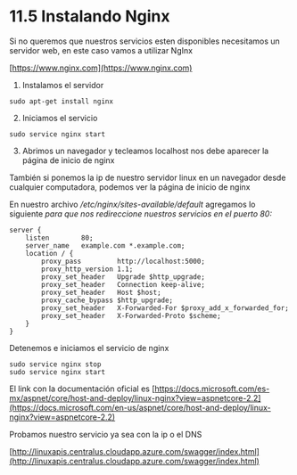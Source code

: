 # 11.5 Instalando Nginx

Si no queremos que nuestros servicios esten disponibles necesitamos un servidor web, en este caso vamos a utilizar NgInx

[https://www.nginx.com](https://www.nginx.com)

1. Instalamos el servidor

```text
sudo apt-get install nginx
```

2. Iniciamos el servicio

```text
sudo service nginx start
```

3. Abrimos un navegador y tecleamos localhost nos debe aparecer la página de inicio de nginx

También si ponemos la ip de nuestro servidor linux en un navegador desde cualquier computadora, podemos ver la página de inicio de nginx

En nuestro archivo _/etc/nginx/sites-available/default_ agregamos lo siguiente __para que nos redireccione nuestros servicios en el puerto 80_:_

```text
server {
    listen        80;
    server_name   example.com *.example.com;
    location / {
        proxy_pass         http://localhost:5000;
        proxy_http_version 1.1;
        proxy_set_header   Upgrade $http_upgrade;
        proxy_set_header   Connection keep-alive;
        proxy_set_header   Host $host;
        proxy_cache_bypass $http_upgrade;
        proxy_set_header   X-Forwarded-For $proxy_add_x_forwarded_for;
        proxy_set_header   X-Forwarded-Proto $scheme;
    }
}
```

Detenemos e iniciamos el servicio de nginx

```text
sudo service nginx stop
sudo service nginx start
```

El link con la documentación oficial es [https://docs.microsoft.com/es-mx/aspnet/core/host-and-deploy/linux-nginx?view=aspnetcore-2.2](https://docs.microsoft.com/en-us/aspnet/core/host-and-deploy/linux-nginx?view=aspnetcore-2.2)

Probamos nuestro servicio ya sea con la ip o el DNS

[http://linuxapis.centralus.cloudapp.azure.com/swagger/index.html](http://linuxapis.centralus.cloudapp.azure.com/swagger/index.html)

